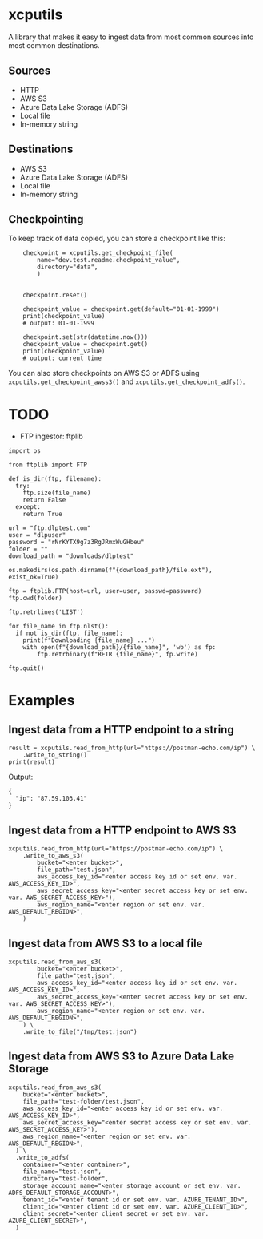 # xcputils
A library that makes it easy to ingest data from most common sources into most common destinations.

## Sources
- HTTP
- AWS S3
- Azure Data Lake Storage (ADFS)
- Local file
- In-memory string

## Destinations
- AWS S3
- Azure Data Lake Storage (ADFS)
- Local file
- In-memory string

## Checkpointing
To keep track of data copied, you can store a checkpoint like this:

```
    checkpoint = xcputils.get_checkpoint_file(
        name="dev.test.readme.checkpoint_value",
        directory="data",
        )


    checkpoint.reset()

    checkpoint_value = checkpoint.get(default="01-01-1999")
    print(checkpoint_value)
    # output: 01-01-1999
    
    checkpoint.set(str(datetime.now()))
    checkpoint_value = checkpoint.get()
    print(checkpoint_value)
    # output: current time
```

You can also store checkpoints on AWS S3 or ADFS using `xcputils.get_checkpoint_awss3()` and `xcputils.get_checkpoint_adfs()`.

# TODO
- FTP ingestor: ftplib
```
import os

from ftplib import FTP

def is_dir(ftp, filename):
  try:
    ftp.size(file_name)
    return False
  except:
    return True

url = "ftp.dlptest.com"
user = "dlpuser"
password = "rNrKYTX9g7z3RgJRmxWuGHbeu"
folder = ""
download_path = "downloads/dlptest"

os.makedirs(os.path.dirname(f"{download_path}/file.ext"), exist_ok=True)

ftp = ftplib.FTP(host=url, user=user, passwd=password)
ftp.cwd(folder)

ftp.retrlines('LIST')

for file_name in ftp.nlst():
  if not is_dir(ftp, file_name):
    print(f"Downloading {file_name} ...")
    with open(f"{download_path}/{file_name}", 'wb') as fp:
        ftp.retrbinary(f"RETR {file_name}", fp.write)

ftp.quit()
```

# Examples

## Ingest data from a HTTP endpoint to a string
```
result = xcputils.read_from_http(url="https://postman-echo.com/ip") \
    .write_to_string()
print(result)
```
Output:
```
{
  "ip": "87.59.103.41"
} 
```
## Ingest data from a HTTP endpoint to AWS S3
```
xcputils.read_from_http(url="https://postman-echo.com/ip") \
    .write_to_aws_s3(
        bucket="<enter bucket>",
        file_path="test.json",
        aws_access_key_id="<enter access key id or set env. var. AWS_ACCESS_KEY_ID>",
        aws_secret_access_key="<enter secret access key or set env. var. AWS_SECRET_ACCESS_KEY>"),
        aws_region_name="<enter region or set env. var. AWS_DEFAULT_REGION>",
    )
```
## Ingest data from AWS S3 to a local file
```
xcputils.read_from_aws_s3(
        bucket="<enter bucket>",
        file_path="test.json",
        aws_access_key_id="<enter access key id or set env. var. AWS_ACCESS_KEY_ID>",
        aws_secret_access_key="<enter secret access key or set env. var. AWS_SECRET_ACCESS_KEY>"),
        aws_region_name="<enter region or set env. var. AWS_DEFAULT_REGION>",
    ) \
    .write_to_file("/tmp/test.json")
```
## Ingest data from AWS S3 to Azure Data Lake Storage
```
xcputils.read_from_aws_s3(
    bucket="<enter bucket>",
    file_path="test-folder/test.json",
    aws_access_key_id="<enter access key id or set env. var. AWS_ACCESS_KEY_ID>",
    aws_secret_access_key="<enter secret access key or set env. var. AWS_SECRET_ACCESS_KEY>"),
    aws_region_name="<enter region or set env. var. AWS_DEFAULT_REGION>",
  ) \
  .write_to_adfs(
    container="<enter container>",
    file_name="test.json",
    directory="test-folder",
    storage_account_name="<enter storage account or set env. var. ADFS_DEFAULT_STORAGE_ACCOUNT>",
    tenant_id="<enter tenant id or set env. var. AZURE_TENANT_ID>",
    client_id="<enter client id or set env. var. AZURE_CLIENT_ID>",
    client_secret="<enter client secret or set env. var. AZURE_CLIENT_SECRET>",
  )
```